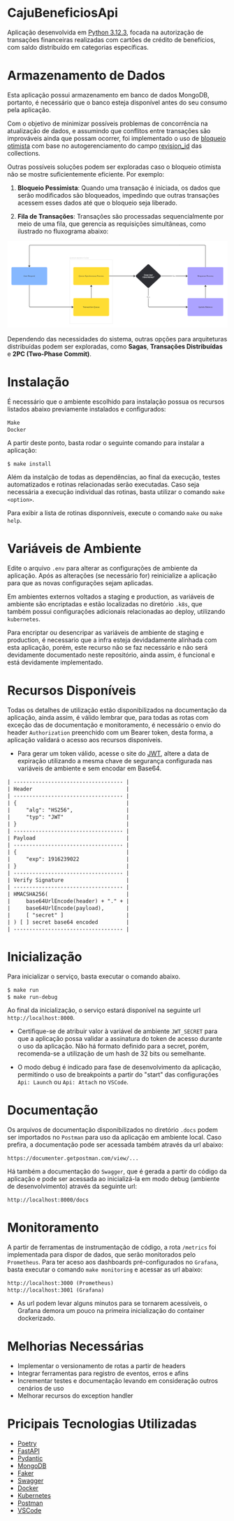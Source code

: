 # CajuBeneficiosApi

Aplicação desenvolvida em [Python 3.12.3](https://python.org), focada na autorização de transações financeiras realizadas com cartões de crédito de benefícios, com saldo distribuído em categorias específicas.

# Armazenamento de Dados

Esta aplicação possui armazenamento em banco de dados MongoDB, portanto, é necessário que o banco esteja disponível antes do seu consumo pela aplicação.

Com o objetivo de minimizar possíveis problemas de concorrência na atualização de dados, e assumindo que conflitos entre transações são improváveis ainda que possam ocorrer, foi implementado o uso de [bloqueio otimista](...) com base no autogerenciamento do campo [revision_id](https://beanie-odm.dev/tutorial/revision) das collections.

Outras possíveis soluções podem ser exploradas caso o bloqueio otimista não se mostre suficientemente eficiente. Por exemplo:

1. **Bloqueio Pessimista**: Quando uma transação é iniciada, os dados que serão modificados são bloqueados, impedindo que outras transações acessem esses dados até que o bloqueio seja liberado.

2. **Fila de Transações**: Transações são processadas sequencialmente por meio de uma fila, que gerencia as requisições simultâneas, como ilustrado no fluxograma abaixo:

![Queue-based flow](.docs/queue-based_flow.jpg)

Dependendo das necessidades do sistema, outras opções para arquiteturas distribuídas podem ser exploradas, como **Sagas**, **Transações Distribuídas** e **2PC (Two-Phase Commit)**.

# Instalação

É necessário que o ambiente escolhido para instalação possua os recursos listados abaixo previamente instalados e configurados:

```
Make
Docker
```

A partir deste ponto, basta rodar o seguinte comando para instalar a aplicação:

```
$ make install
```

Além da instalção de todas as dependências, ao final da execução, testes automatizados e rotinas relacionadas serão executadas. Caso seja necessária a execução individual das rotinas, basta utilizar o comando `make <option>`.

Para exibir a lista de rotinas disponníveis, execute o comando `make` ou `make help`.

# Variáveis de Ambiente

Edite o arquivo `.env` para alterar as configurações de ambiente da aplicação. Após as alterações (se necessário for) reinicialize a aplicação para que as novas configurações sejam aplicadas.

Em ambientes externos voltados a staging e production, as variáveis de ambiente são encriptadas e estão localizadas no diretório `.k8s`, que também possui configurações adicionais relacionadas ao deploy, utilizando `kubernetes`.

Para encriptar ou desencripar as variáveis de ambiente de staging e production, é necessario que a infra esteja devidadamente alinhada com esta aplicação, porém, este recurso não se faz necessário e não será devidamente documentado neste repositório, ainda assim, é funcional e está devidamente implementado.

# Recursos Disponíveis

Todas os detalhes de utilização estão disponibilizados na documentação da aplicação, ainda assim, é válido lembrar que, para todas as rotas com exceção das de documentação e monitoramento, é necessário o envio do header `Authorization` preenchido com um Bearer token, desta forma, a aplicação validará o acesso aos recursos disponíveis.

* Para gerar um token válido, acesse o site do [JWT](https://jwt.io), altere a data de expiração utilizando a mesma chave de segurança configurada nas variáveis de ambiente e sem encodar em Base64.

```
| ----------------------------------- |
| Header                              |
| ----------------------------------- |
| {                                   |
|     "alg": "HS256",                 |
|     "typ": "JWT"                    |
| }                                   |
| ----------------------------------- |
| Payload                             |
| ----------------------------------- |
| {                                   |
|     "exp": 1916239022               |
| }                                   |
| ----------------------------------- |
| Verify Signature                    |
| ----------------------------------- |
| HMACSHA256(                         |
|     base64UrlEncode(header) + "." + |
|     base64UrlEncode(payload),       |
|     [ "secret" ]                    |
| ) [ ] secret base64 encoded         |
| ----------------------------------- |
```

# Inicialização

Para inicializar o serviço, basta executar o comando abaixo.

```
$ make run
$ make run-debug
```

Ao final da inicialização, o serviço estará disponível na seguinte url `http://localhost:8000`.

* Certifique-se de atribuir valor à variável de ambiente `JWT_SECRET` para que a aplicação possa validar a assinatura do token de acesso durante o uso da aplicação. Não há formato definido para a secret, porém, recomenda-se a utilização de um hash de 32 bits ou semelhante.

* O modo debug é indicado para fase de desenvolvimento da aplicação, permitindo o uso de breakpoints a partir do "start" das configurações `Api: Launch` ou `Api: Attach` no `VSCode`.

# Documentação

Os arquivos de documentação disponibilizados no diretório `.docs` podem ser importados no `Postman` para uso da aplicação em ambiente local. Caso prefira, a documentação pode ser acessada também através da url abaixo:

```
https://documenter.getpostman.com/view/...
```

Há também a documentação do `Swagger`, que é gerada a partir do código da aplicação e pode ser acessada ao inicializá-la em modo debug (ambiente de desenvolvimento) através da seguinte url:

```
http://localhost:8000/docs
```

# Monitoramento

A partir de ferramentas de instrumentação de código, a rota `/metrics` foi implementada para dispor de dados, que serão monitorados pelo `Prometheus`. Para ter aceso aos dashboards pré-configurados no `Grafana`, basta executar o comando `make monitoring` e acessar as url abaixo:

```
http://localhost:3000 (Prometheus)
http://localhost:3001 (Grafana)
```

* As url podem levar alguns minutos para se tornarem acessíveis, o Grafana demora um pouco na primeira inicialização do container dockerizado.

# Melhorias Necessárias

* Implementar o versionamento de rotas a partir de headers
* Integrar ferramentas para registro de eventos, erros e afins
* Incrementar testes e documentação levando em consideração outros cenários de uso
* Melhorar recursos do exception handler

# Pricipais Tecnologias Utilizadas

* [Poetry](https://python-poetry.org)
* [FastAPI](https://fastapi.tiangolo.com)
* [Pydantic](https://docs.pydantic.dev/latest)
* [MongoDB](https://www.mongodb.com)
* [Faker](https://faker.readthedocs.io/en/master)
* [Swagger](https://swagger.io)
* [Docker](https://docs.docker.com)
* [Kubernetes](https://kubernetes.io/pt-br)
* [Postman](https://www.postman.com)
* [VSCode](https://code.visualstudio.com)
